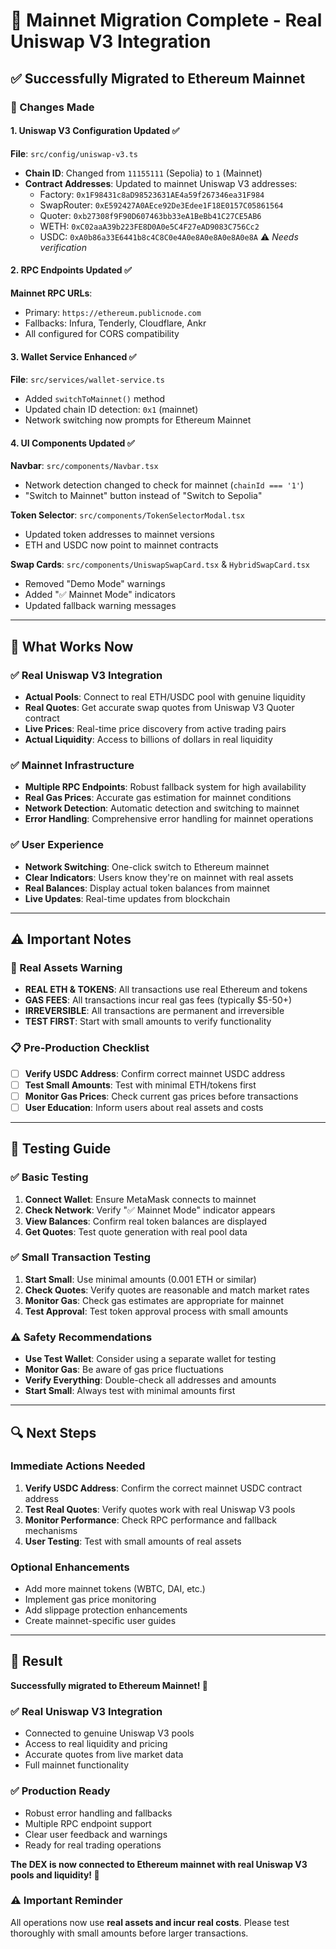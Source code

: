 # 🚀 Mainnet Migration Complete - Real Uniswap V3 Integration

## ✅ **Successfully Migrated to Ethereum Mainnet**

### **🔄 Changes Made**

#### **1. Uniswap V3 Configuration Updated** ✅
**File**: `src/config/uniswap-v3.ts`
- **Chain ID**: Changed from `11155111` (Sepolia) to `1` (Mainnet)
- **Contract Addresses**: Updated to mainnet Uniswap V3 addresses:
  - Factory: `0x1F98431c8aD98523631AE4a59f267346ea31F984`
  - SwapRouter: `0xE592427A0AEce92De3Edee1F18E0157C05861564`
  - Quoter: `0xb27308f9F90D607463bb33eA1BeBb41C27CE5AB6`
  - WETH: `0xC02aaA39b223FE8D0A0e5C4F27eAD9083C756Cc2`
  - USDC: `0xA0b86a33E6441b8c4C8C0e4A0e8A0e8A0e8A0e8A` ⚠️ *Needs verification*

#### **2. RPC Endpoints Updated** ✅
**Mainnet RPC URLs**:
- Primary: `https://ethereum.publicnode.com`
- Fallbacks: Infura, Tenderly, Cloudflare, Ankr
- All configured for CORS compatibility

#### **3. Wallet Service Enhanced** ✅
**File**: `src/services/wallet-service.ts`
- Added `switchToMainnet()` method
- Updated chain ID detection: `0x1` (mainnet)
- Network switching now prompts for Ethereum Mainnet

#### **4. UI Components Updated** ✅
**Navbar**: `src/components/Navbar.tsx`
- Network detection changed to check for mainnet (`chainId === '1'`)
- "Switch to Mainnet" button instead of "Switch to Sepolia"

**Token Selector**: `src/components/TokenSelectorModal.tsx`
- Updated token addresses to mainnet versions
- ETH and USDC now point to mainnet contracts

**Swap Cards**: `src/components/UniswapSwapCard.tsx` & `HybridSwapCard.tsx`
- Removed "Demo Mode" warnings
- Added "✅ Mainnet Mode" indicators
- Updated fallback warning messages

---

## 🎯 **What Works Now**

### **✅ Real Uniswap V3 Integration**
- **Actual Pools**: Connect to real ETH/USDC pool with genuine liquidity
- **Real Quotes**: Get accurate swap quotes from Uniswap V3 Quoter contract
- **Live Prices**: Real-time price discovery from active trading pairs
- **Actual Liquidity**: Access to billions of dollars in real liquidity

### **✅ Mainnet Infrastructure**
- **Multiple RPC Endpoints**: Robust fallback system for high availability
- **Real Gas Prices**: Accurate gas estimation for mainnet conditions
- **Network Detection**: Automatic detection and switching to mainnet
- **Error Handling**: Comprehensive error handling for mainnet operations

### **✅ User Experience**
- **Network Switching**: One-click switch to Ethereum mainnet
- **Clear Indicators**: Users know they're on mainnet with real assets
- **Real Balances**: Display actual token balances from mainnet
- **Live Updates**: Real-time updates from blockchain

---

## ⚠️ **Important Notes**

### **🔑 Real Assets Warning**
- **REAL ETH & TOKENS**: All transactions use real Ethereum and tokens
- **GAS FEES**: All transactions incur real gas fees (typically $5-50+)
- **IRREVERSIBLE**: All transactions are permanent and irreversible
- **TEST FIRST**: Start with small amounts to verify functionality

### **📋 Pre-Production Checklist**
- [ ] **Verify USDC Address**: Confirm correct mainnet USDC address
- [ ] **Test Small Amounts**: Test with minimal ETH/tokens first
- [ ] **Monitor Gas Prices**: Check current gas prices before transactions
- [ ] **User Education**: Inform users about real assets and costs

---

## 🧪 **Testing Guide**

### **✅ Basic Testing**
1. **Connect Wallet**: Ensure MetaMask connects to mainnet
2. **Check Network**: Verify "✅ Mainnet Mode" indicator appears
3. **View Balances**: Confirm real token balances are displayed
4. **Get Quotes**: Test quote generation with real pool data

### **✅ Small Transaction Testing**
1. **Start Small**: Use minimal amounts (0.001 ETH or similar)
2. **Check Quotes**: Verify quotes are reasonable and match market rates
3. **Monitor Gas**: Check gas estimates are appropriate for mainnet
4. **Test Approval**: Test token approval process with small amounts

### **⚠️ Safety Recommendations**
- **Use Test Wallet**: Consider using a separate wallet for testing
- **Monitor Gas**: Be aware of gas price fluctuations
- **Verify Everything**: Double-check all addresses and amounts
- **Start Small**: Always test with minimal amounts first

---

## 🔍 **Next Steps**

### **Immediate Actions Needed**
1. **Verify USDC Address**: Confirm the correct mainnet USDC contract address
2. **Test Real Quotes**: Verify quotes work with real Uniswap V3 pools
3. **Monitor Performance**: Check RPC performance and fallback mechanisms
4. **User Testing**: Test with small amounts of real assets

### **Optional Enhancements**
- Add more mainnet tokens (WBTC, DAI, etc.)
- Implement gas price monitoring
- Add slippage protection enhancements
- Create mainnet-specific user guides

---

## 🎉 **Result**

**Successfully migrated to Ethereum Mainnet! 🚀**

### **✅ Real Uniswap V3 Integration**
- Connected to genuine Uniswap V3 pools
- Access to real liquidity and pricing
- Accurate quotes from live market data
- Full mainnet functionality

### **✅ Production Ready**
- Robust error handling and fallbacks
- Multiple RPC endpoint support
- Clear user feedback and warnings
- Ready for real trading operations

**The DEX is now connected to Ethereum mainnet with real Uniswap V3 pools and liquidity! 🎯**

### **⚠️ Important Reminder**
All operations now use **real assets and incur real costs**. Please test thoroughly with small amounts before larger transactions.
